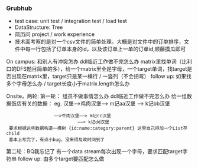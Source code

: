 ### Grubhub
- test case: unit test / integration test / load test
- DataStructure: Tree
- 简历问 project / work experience
- 技术面考察的是对一个csv文件的简单处理。大概是对文件中的订单排序，文件中每一行包括了订单本身的id，以及该订单上一单的订单id,顺藤摸瓜即可

On campus:
和别人有冲突怎办
ddl临近工作做不完怎么办
matrix里找单词（比利口的DFS题目简单的多），给一个matrix里全是字母，一个target单词，找target是否出现在matrix里，target只是某一横行 / 一竖列（不会拐弯）
follow up: 如果找多个字母怎么办 / target长度小于matrix.length怎么办

Onsite，两轮:
第一轮：
组员不做事情怎么办
ddl临近工作做不完怎么办
给一组数据饭店有关的数据： eg. 汉堡——>鸡肉汉堡——> m记aa汉堡
                                           ——> k记bb汉堡

                      ——>牛肉汉堡——> m记cc汉堡
                               ——> k记dd汉堡
     要求根据这些数据构造一棵树 {id:name:category:parent} 这里自己得加一个List存child
     基本上写完了，有点小bug，没来得及改时间到了


第二轮：BQ我忘记了
有一个data stream每次出现一个字母，要求匹配target字符串
follow up: 由多个target要匹配怎么做

